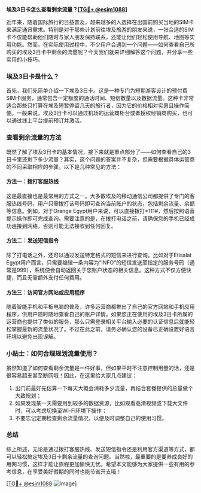 **埃及3日卡怎么查看剩余流量？[[TG💪+ @esim1088](https://t.me/s/esim1088)]**

近年来，随着国际旅行的日益普及，越来越多的人选择在出国前购买当地的SIM卡来满足通讯需求。特别是对于那些计划前往埃及旅游的朋友来说，一张合适的SIM卡不仅能帮助他们随时与家人朋友保持联系，还能让他们轻松使用导航、地图等实用功能。然而，在实际使用过程中，不少用户会遇到一个问题——如何查看自己所购买的埃及3日卡中剩余的流量呢？今天我们就来详细解答这个问题，并分享一些实用的小技巧。

### 埃及3日卡是什么？

首先，我们先简单介绍一下埃及3日卡。这是一种专门为短期游客设计的预付费SIM卡服务，通常包含一定额度的通话时间、短信数量以及数据流量。这种卡非常适合那些只打算在埃及短暂停留几天的旅行者，因为它的价格相对实惠且操作简便。一般来说，埃及3日卡可以通过机场的运营商柜台或者授权经销商购买，也可以通过线上平台提前预订并激活。

### 查看剩余流量的方法

既然了解了埃及3日卡的基本情况，接下来就是重点部分了——如何查看自己的3日卡里还剩下多少流量？其实，这个问题的答案并不复杂，但需要根据具体运营商的不同采取相应的步骤。以下是几种常见的方法：

#### 方法一：拨打客服热线
这是最直接也是最常用的方式之一。大多数埃及的移动通信公司都提供了专门的客服热线号码，用户只需拨打该号码即可查询当前账户的状态，包括剩余流量、余额等信息。例如，对于Orange Egypt用户来说，可以直接拨打*111#，然后按照语音提示操作即可完成查询。需要注意的是，在拨打电话之前，请确保您的手机已经成功连接到网络，否则可能无法接收到任何回复。

#### 方法二：发送短信指令
除了打电话之外，还可以通过发送特定格式的短信来进行查询。比如对于Etisalat Egypt用户而言，只需要编辑一条内容为“INFO”的短信发送至指定的服务号码（通常是999），系统便会自动返回关于您账户状态的相关信息。这种方式不仅方便快捷，而且无需额外支付任何费用。

#### 方法三：访问官方网站或应用程序
随着智能手机和平板电脑的普及，许多运营商都推出了自己的官方网站和手机应用程序，供用户随时随地查看自己的账户详情。如果您正在使用的埃及3日卡所属的运营商也提供了类似的服务，那么只需登录相关平台输入必要的认证信息后就能轻松掌握最新的流量状况了。不过在此之前，请务必确认您的设备已正确设置好语言环境以避免出现误解。

### 小贴士：如何合理规划流量使用？

虽然知道了如何查看剩余流量是一件好事，但如果平时不注意控制用量的话，还是很容易超支甚至断网哦！因此，在这里给大家几点建议：
1. 出门前最好先估算一下每天大概会消耗多少流量，再结合套餐提供的总量做个大致规划；
2. 如果发现某一天需要用到较多的数据资源，比如观看高清视频或下载大文件时，可以考虑切换至Wi-Fi环境下操作；
3. 不要忘记定期检查剩余流量情况，以便及时调整自己的使用习惯。

### 总结

综上所述，无论是通过拨打客服热线、发送短信指令还是利用官方渠道等方式，都可以轻松搞定埃及3日卡剩余流量的查询问题。当然啦，最重要的是要养成良好的用网习惯，这样才能让旅程更加愉快无忧。希望本文能够为大家提供一些有用的参考信息，在享受美好假期的同时也能节省开支哦！

[[TG💪+ @esim1088](https://t.me/s/esim1088) ![Image](https://i.postimg.cc/4NQfJmqS/Snipaste-2025-05-13-00-14-12.png)]